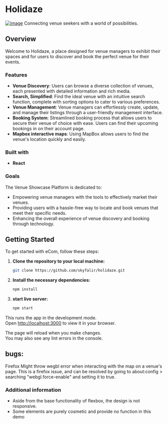 # Holidaze
[![image](https://i.gyazo.com/d97b70e82f60403bdabe9d7d289f4d1a.jpg)](https://svh-holi.netlify.app/)
Connecting venue seekers with a world of possibilities.

## Overview

Welcome to Holidaze, a place designed for venue managers to exhibit their spaces and for users to discover and book the perfect venue for their events.

### Features

- **Venue Discovery**: Users can browse a diverse collection of venues, each presented with detailed information and rich media.
- **Search, Simplified**: Find the ideal venue with an intuitive search function, complete with sorting options to cater to various preferences.
- **Venue Management**: Venue managers can effortlessly create, update, and manage their listings through a user-friendly management interface.
- **Booking System**: Streamlined booking process that allows users to secure their venue of choice with ease. Users can find their upcoming bookings in on their account page.
- **Mapbox interactive maps**: Using MapBox allows users to find the venue's location quickly and easily.

### Built with
- **React**

### Goals

The Venue Showcase Platform is dedicated to:
- Empowering venue managers with the tools to effectively market their venues.
- Providing users with a hassle-free way to locate and book venues that meet their specific needs.
- Enhancing the overall experience of venue discovery and booking through technology.

## Getting Started

To get started with eCom, follow these steps:

1. **Clone the repository to your local machine:**

   ```bash
   git clone https://github.com/skyfalir/holidaze.git
   ```

2. **Install the necessary dependencies:**

    ```bash
    npm install
    ```

3. **start live server:**

    ```bash
    npm start
    ```

This runs the app in the development mode.\
Open [http://localhost:3000](http://localhost:3000) to view it in your browser.

The page will reload when you make changes.\
You may also see any lint errors in the console.

## bugs:
Firefox Might throw wegbl error when interacting with the map on a venue's page.
This is a firefox issue, and can be resolved by going to about:config > searching "webgl.force-enable" and setting it to true.

### Additional information
- Aside from the base functionality of flexbox, the design is not responsive.
- Some elements are purely cosmetic and provide no function in this demo
